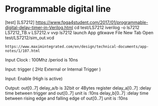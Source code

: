 # Programmable digital line

[test]
    [LS7212]
    https://www.fpga4student.com/2017/01/programmable-digital-delay-timer-in-Verilog.html
    cd test/LS7212
    iverilog -o ls7212 LS7212_TB.v LS7212.v
    vvp ls7212
    launch App gtkwave
        File New Tab
            Open test/LS7212/sim_out.vcd

    


    https://www.maximintegrated.com/en/design/technical-documents/app-notes/1/107.html


Input Clock : 100Mhz /period is 10ns

Input: trigger ( 2Hz External or Internal Trigger )

Input: Enable (High is active)

Output: out[0..7]
    delay_a/b is 32bit or 4Bytes register
    delay_a[0..7] :delay time between trigger and out[0..7]                          unit is :10ns 
    delay_b[0..7] :delay time between rising edge and falling edge of out[0..7]      unit is :10ns





